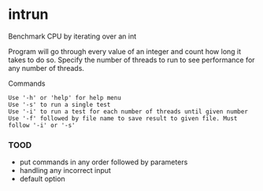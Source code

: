 # intrun
Benchmark CPU by iterating over an int

Program will go through every value of an integer and count how long it takes to do so.
Specify the number of threads to run to see performance for any number of threads.

Commands
```
Use '-h' or 'help' for help menu
Use '-s' to run a single test
Use '-i' to run a test for each number of threads until given number
Use '-f' followed by file name to save result to given file. Must follow '-i' or '-s'
```

### TOOD
- put commands in any order followed by parameters
- handling any incorrect input
- default option
